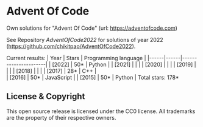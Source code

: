 Advent Of Code
===

Own solutions for "Advent Of Code" (url: https://adventofcode.com)

See Repository *AdventOfCode2022* for solutions of year 2022 (https://github.com/chikitpao/AdventOfCode2022).

Current results:
| Year | Stars | Programming language |
|------|------|----------------------|
| \[2022\] | 50\* | Python |
| \[2021\] |  |  |
| \[2020\] |  |  |
| \[2019\] |  |  |
| \[2018\] |  |  |
| \[2017\] | 28\* | C++ |  
| \[2016\] | 50\* | JavaScript |
| \[2015\] | 50\* | Python |
Total stars: 178\*

License & Copyright
-------------------
This open source release is licensed under the CC0 license. All trademarks are the property of their respective owners.
